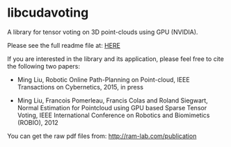 # libcudavoting
A library for tensor voting on 3D point-clouds using GPU (NVIDIA). 

Please see the full readme file at: [HERE](doc/gpu_tv_note.pdf)

If you are interested in the library and its application, please feel free to cite the following two papers:


- Ming Liu, Robotic Online Path-Planning on Point-cloud, IEEE Transactions on Cybernetics, 2015, in press

- Ming Liu, Francois Pomerleau, Francis Colas and Roland Siegwart, Normal Estimation for Pointcloud using GPU based Sparse Tensor Voting, IEEE International Conference on Robotics and Biomimetics (ROBIO), 2012

You can get the raw pdf files from: http://ram-lab.com/publication
